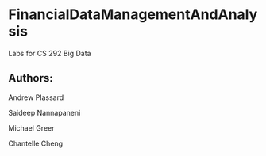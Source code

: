 FinancialDataManagementAndAnalysis
==================================

Labs for CS 292 Big Data

Authors:
--------
Andrew Plassard 

Saideep Nannapaneni

Michael Greer

Chantelle Cheng
